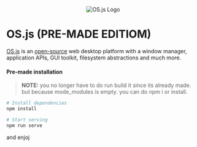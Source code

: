 <p align="center">
  <img alt="OS.js Logo" src="https://raw.githubusercontent.com/os-js/gfx/master/logo-big.png" />
</p>

# OS.js (PRE-MADE EDITIOM)

[OS.js](https://www.os-js.org/) is an [open-source](https://raw.githubusercontent.com/os-js/OS.js/master/LICENSE) web desktop platform with a window manager, application APIs, GUI toolkit, filesystem abstractions and much more.

#### Pre-made installation

> **NOTE:** you no longer have to do run build it since its already made. but because mode_modules is empty. you can do npm i or install.

```bash
# Install dependencies
npm install

# Start serving
npm run serve
```
and enjoj
